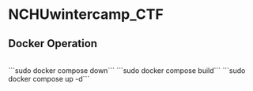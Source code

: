 # NCHUwintercamp_CTF

## Docker Operation
<br>
```sudo docker compose down```
```sudo docker compose build```
```sudo docker compose up -d```

